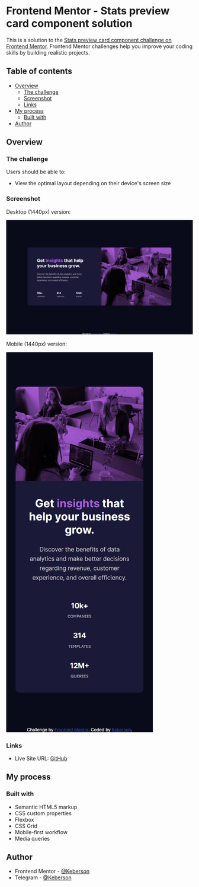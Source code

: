 # Frontend Mentor - Stats preview card component solution

This is a solution to the [Stats preview card component challenge on Frontend Mentor](https://www.frontendmentor.io/challenges/stats-preview-card-component-8JqbgoU62). Frontend Mentor challenges help you improve your coding skills by building realistic projects. 

## Table of contents

- [Overview](#overview)
  - [The challenge](#the-challenge)
  - [Screenshot](#screenshot)
  - [Links](#links)
- [My process](#my-process)
  - [Built with](#built-with)
- [Author](#author)

## Overview

### The challenge

Users should be able to:

- View the optimal layout depending on their device's screen size

### Screenshot

Desktop (1440px) version:

![Desktop](./docs/screenshot-desktop.png)

Mobile (1440px) version:

![Mobile](./docs/screenshot-mobile.png)

### Links

- Live Site URL: [GitHub](https://keberson.github.io/stats-preview-card-component-main/)

## My process

### Built with

- Semantic HTML5 markup
- CSS custom properties
- Flexbox
- CSS Grid
- Mobile-first workflow
- Media queries

## Author

- Frontend Mentor - [@Keberson](https://www.frontendmentor.io/profile/Keberson)
- Telegram - [@Keberson](https://www.t.me/Keberson)
